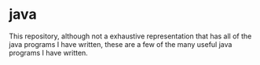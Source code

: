 # java
This repository, although not a exhaustive representation that has all of the java programs I have written, these are a few of the many useful java programs I have written. 
